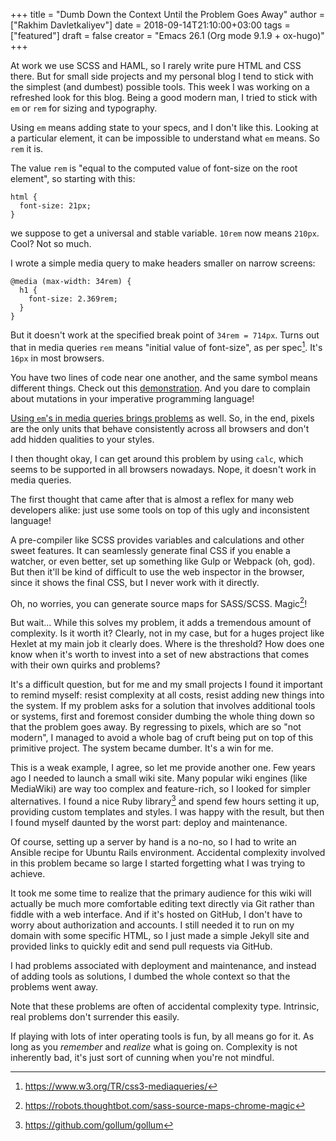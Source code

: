+++
title = "Dumb Down the Context Until the Problem Goes Away"
author = ["Rakhim Davletkaliyev"]
date = 2018-09-14T21:10:00+03:00
tags = ["featured"]
draft = false
creator = "Emacs 26.1 (Org mode 9.1.9 + ox-hugo)"
+++

At work we use SCSS and HAML, so I rarely write pure HTML and CSS there. But for small side projects and my personal blog I tend to stick with the simplest (and dumbest) possible tools. This week I was working on a refreshed look for this blog. Being a good modern man, I tried to stick with `em` or `rem` for sizing and typography.

Using `em` means adding state to your specs, and I don't like this. Looking at a particular element, it can be impossible to understand what `em` means. So `rem` it is.

The value `rem` is "equal to the computed value of font-size on the root element", so starting with this:

```nil
html {
  font-size: 21px;
}
```

we suppose to get a universal and stable variable. `10rem` now means `210px`. Cool? Not so much.

I wrote a simple media query to make headers smaller on narrow screens:

```nil
@media (max-width: 34rem) {
  h1 {
    font-size: 2.369rem;
  }
}
```

But it doesn't work at the specified break point of `34rem = 714px`. Turns out that in media queries `rem` means "initial value of font-size", as per spec[^fn:1]. It's `16px` in most browsers.

You have two lines of code near one another, and the same symbol means different things. Check out this [demonstration](https://fvsch.com/browser-bugs/rem-mediaquery/). And you dare to complain about mutations in your imperative programming language!

[Using `em`'s in media queries brings problems](https://adamwathan.me/dont-use-em-for-media-queries/) as well. So, in the end, pixels are the only units that behave consistently across all browsers and don't add hidden qualities to your styles.

I then thought okay, I can get around this problem by using `calc`, which seems to be supported in all browsers nowadays.  Nope, it doesn't work in media queries.

The first thought that came after that is almost a reflex for many web developers alike: just use some tools on top of this ugly and inconsistent language!

A pre-compiler like SCSS provides variables and calculations and other sweet features. It can seamlessly generate final CSS if you enable a watcher, or even better, set up something like Gulp or Webpack (oh, god). But then it'll be kind of difficult to use the web inspector in the browser, since it shows the final CSS, but I never work with it directly.

Oh, no worries, you can generate source maps for SASS/SCSS. Magic[^fn:2]!

But wait... While this solves my problem, it adds a tremendous amount of complexity. Is it worth it? Clearly, not in my case, but for a huges project like Hexlet at my main job it clearly does. Where is the threshold? How does one know when it's worth to invest into a set of new abstractions that comes with their own quirks and problems?

It's a difficult question, but for me and my small projects I found it important to remind myself: resist complexity at all costs, resist adding new things into the system. If my problem asks for a solution that involves additional tools or systems, first and foremost consider dumbing the whole thing down so that the problem goes away. By regressing to pixels, which are so "not modern", I managed to avoid a whole bag of cruft being put on top of this primitive project. The system became dumber. It's a win for me.

This is a weak example, I agree, so let me provide another one. Few years ago I needed to launch a small wiki site. Many popular wiki engines (like MediaWiki) are way too complex and feature-rich, so I looked for simpler alternatives. I found a nice Ruby library[^fn:3] and spend few hours setting it up, providing custom templates and styles. I was happy with the result, but then I found myself daunted by the worst part: deploy and maintenance.

Of course, setting up a server by hand is a no-no, so I had to write an Ansible recipe for Ubuntu Rails environment. Accidental complexity involved in this problem became so large I started forgetting what I was trying to achieve.

It took me some time to realize that the primary audience for this wiki will actually be much more comfortable editing text directly via Git rather than fiddle with a web interface. And if it's hosted on GitHub, I don't have to worry about authorization and accounts. I still needed it to run on my domain with some specific HTML, so I just made a simple Jekyll site and provided links to quickly edit and send pull requests via GitHub.

I had problems associated with deployment and maintenance, and instead of adding tools as solutions, I dumbed the whole context so that the problems went away.

Note that these problems are often of accidental complexity type. Intrinsic, real problems don't surrender this easily.

If playing with lots of inter operating tools is fun, by all means go for it. As long as you _remember_ and _realize_ what is going on. Complexity is not inherently bad, it's just sort of cunning when you're not mindful.

[^fn:1]: <https://www.w3.org/TR/css3-mediaqueries/>
[^fn:2]: <https://robots.thoughtbot.com/sass-source-maps-chrome-magic>
[^fn:3]: <https://github.com/gollum/gollum>
